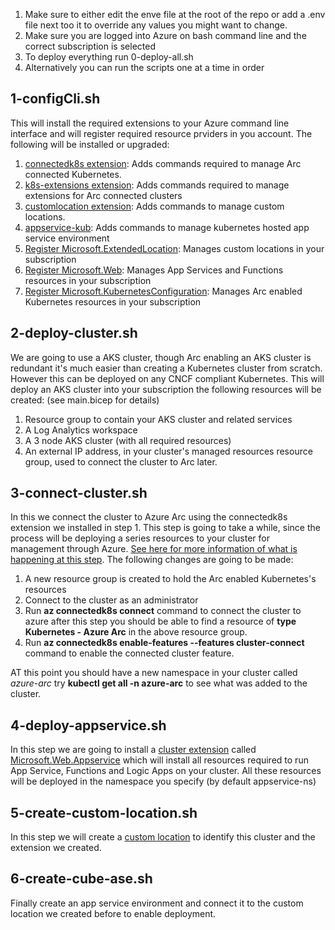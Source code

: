 1. Make sure to either edit the enve file at the root of the repo or add a .env file next too it to override any values you might want to change.
1. Make sure you are logged into Azure on bash command line and the correct subscription is selected
1. To deploy everything run 0-deploy-all.sh
1. Alternatively you can run the scripts one at a time in order


## 1-configCli.sh
This will install the required extensions to your Azure command line interface and will register required resource prviders in you account.  The following will be installed or upgraded:


1. [connectedk8s extension](https://docs.microsoft.com/cli/azure/connectedk8s?view=azure-cli-latest): Adds commands required to manage Arc connected Kubernetes.
1. [k8s-extensions extension](https://docs.microsoft.com/cli/azure/k8s-extension?view=azure-cli-latest): Adds commands required to manage extensions for Arc connected clusters
1. [customlocation extension](https://docs.microsoft.com/cli/azure/customlocation?view=azure-cli-latest): Adds commands to manage custom locations.
1. [appservice-kub](https://docs.microsoft.com/cli/azure/appservice/kube?view=azure-cli-latest): Adds commands to manage kubernetes hosted app service environment
1. [Register Microsoft.ExtendedLocation](https://docs.microsoft.com/azure/azure-arc/kubernetes/custom-locations): Manages custom locations in your subscription
1. [Register Microsoft.Web](https://docs.microsoft.com/azure/azure-resource-manager/management/azure-services-resource-providers): Manages App Services and Functions resources in your subscription
1. [Register Microsoft.KubernetesConfiguration](https://docs.microsoft.com/azure/azure-resource-manager/management/azure-services-resource-providers): Manages Arc enabled Kubernetes resources in your subscription

## 2-deploy-cluster.sh
We are going to use a AKS cluster, though Arc enabling an AKS cluster is redundant it's much easier than creating a Kubernetes cluster from scratch.  However this can be deployed on any CNCF compliant Kubernetes.  This will deploy an AKS cluster into your subscription the following resources will be created: (see main.bicep for details)
1. Resource group to contain your AKS cluster and related services
1. A Log Analytics workspace
1. A 3 node AKS cluster (with all required resources)
1. An external IP address, in your cluster's managed resources resource group, used to connect the cluster to Arc later.

## 3-connect-cluster.sh
In this we connect the cluster to Azure Arc using the connectedk8s extension we installed in step 1.  This step is going to take a while, since the process will be deploying a series resources to your cluster for management through Azure. [See here for more information of what is happening at this step](https://docs.microsoft.com/en-us/azure/azure-arc/kubernetes/conceptual-cluster-connect).
The following changes are going to be made:
1. A new resource group is created to hold the Arc enabled Kubernetes's resources
1. Connect to the cluster as an administrator
1. Run **az connectedk8s connect** command to connect the cluster to azure after this step you should be able to find a resource of **type Kubernetes - Azure Arc** in the above resource group.
1. Run **az connectedk8s enable-features --features cluster-connect** command to enable the connected cluster feature.

AT this point you should have a new namespace in your cluster called *azure-arc* try **kubectl get all -n azure-arc** to see what was added to the cluster.

## 4-deploy-appservice.sh 
In this step we are going to install a [cluster extension](https://docs.microsoft.com/azure/azure-arc/kubernetes/conceptual-extensions) called [Microsoft.Web.Appservice](https://docs.microsoft.com/azure/app-service/overview-arc-integration) which will install all resources required to run App Service, Functions and Logic Apps on your cluster.  All these resources will be deployed in the namespace you specify (by default appservice-ns)

## 5-create-custom-location.sh
In this step we will create a [custom location](https://docs.microsoft.com/azure/azure-arc/kubernetes/custom-locations) to identify this cluster and the extension we created.

## 6-create-cube-ase.sh
Finally create an app service environment and connect it to the custom location we created before to enable deployment.